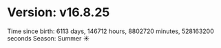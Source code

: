 # Version: v16.8.25
Time since birth: 6113 days, 146712 hours, 8802720 minutes, 528163200 seconds
Season: Summer ☀️
